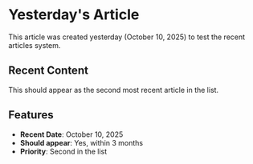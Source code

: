 # Yesterday's Article

This article was created yesterday (October 10, 2025) to test the recent articles system.

## Recent Content

This should appear as the second most recent article in the list.

## Features

- **Recent Date**: October 10, 2025
- **Should appear**: Yes, within 3 months
- **Priority**: Second in the list

